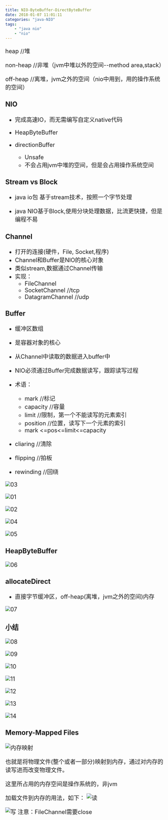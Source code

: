 ```yaml
---
title: NIO-ByteBuffer-DirectByteBuffer
date: 2018-01-07 11:01:11
categories: "java-NIO"
tags:
	- "java nio"
	- "nio"
---
```

<font size=4 >

heap  			//堆

non-heap     //非堆（jvm中堆以外的空间--method area,stack）

off-heap     //离堆，jvm之外的空间（nio中用到，用的操作系统的空间）

### NIO

* 完成高速IO，而无需编写自定义native代码

* HeapByteBuffer

* directionBuffer    
	* Unsafe
	* 不会占用jvm中堆的空间，但是会占用操作系统空间

### Stream vs Block

* java io包 基于stream技术，按照一个字节处理

* java NIO基于Block,使用分块处理数据，比流更快捷，但是编程不易

### Channel
* 打开的连接(硬件，File, Socket,程序)
* Channel和Buffer是NIO的核心对象
* 类似stream,数据通过Channel传输
* 实现：
	* FileChannel
	* SocketChannel     //tcp
	* DatagramChannel   //udp 	

	
	
### Buffer
* 缓冲区数组
* 是容器对象的核心
* 从Channel中读取的数据进入buffer中
* NIO必须通过Buffer完成数据读写，跟踪读写过程
* 术语：
	* mark        //标记
	* capacity	 //容量
	* limit		 //限制，第一个不能读写的元素索引
	* position	 //位置，读写下一个元素的索引
	* mark <=pos<=limit<=capacity 
	
* cliaring    //清除

* flipping    //拍板

* rewinding   //回绕


![03](https://raw.githubusercontent.com/sheltonliu/sheltonliu.github.io/myhexo/blog/MarkdownPhotos/2018/01/07/java-nio-003.png)


![01](https://raw.githubusercontent.com/sheltonliu/sheltonliu.github.io/myhexo/blog/MarkdownPhotos/2018/01/07/java-nio-01.png)

![02](https://raw.githubusercontent.com/sheltonliu/sheltonliu.github.io/myhexo/blog/MarkdownPhotos/2018/01/07/java-nio-002.png)

![04](https://raw.githubusercontent.com/sheltonliu/sheltonliu.github.io/myhexo/blog/MarkdownPhotos/2018/01/07/java-nio-004.png)

![05](https://raw.githubusercontent.com/sheltonliu/sheltonliu.github.io/myhexo/blog/MarkdownPhotos/2018/01/07/java-nio-005.png)



### HeapByteBuffer

![06](https://raw.githubusercontent.com/sheltonliu/sheltonliu.github.io/hexo/blog/MarkdownPhotos/2018/01/07/java-nio-06.png)


### allocateDirect

* 直接字节缓冲区，off-heap(离堆，jvm之外的空间)内存

![07](https://raw.githubusercontent.com/sheltonliu/sheltonliu.github.io/hexo/blog/MarkdownPhotos/2018/01/07/java-nio-07.png)



### 小结

![08](https://raw.githubusercontent.com/sheltonliu/sheltonliu.github.io/hexo/blog/MarkdownPhotos/2018/01/07/java-nio-08.png)


![09](https://raw.githubusercontent.com/sheltonliu/sheltonliu.github.io/hexo/blog/MarkdownPhotos/2018/01/07/java-nio-09.png)

![10](https://raw.githubusercontent.com/sheltonliu/sheltonliu.github.io/hexo/blog/MarkdownPhotos/2018/01/07/java-nio-10.png)

![11](https://raw.githubusercontent.com/sheltonliu/sheltonliu.github.io/hexo/blog/MarkdownPhotos/2018/01/07/java-nio-11.png)

![12](https://raw.githubusercontent.com/sheltonliu/sheltonliu.github.io/hexo/blog/MarkdownPhotos/2018/01/07/java-nio-12.png)

![13](https://raw.githubusercontent.com/sheltonliu/sheltonliu.github.io/hexo/blog/MarkdownPhotos/2018/01/07/java-nio-13.png)

![14](https://raw.githubusercontent.com/sheltonliu/sheltonliu.github.io/hexo/blog/MarkdownPhotos/2018/01/07/java-nio-14.png)

### Memory-Mapped Files

![内存映射](https://raw.githubusercontent.com/sheltonliu/sheltonliu.github.io/hexo/blog/MarkdownPhotos/2018/01/22/nio_01.jpg)

也就是将物理文件(整个或者一部分)映射到内存，通过对内存的读写进而改变物理文件。

这里所占用的内存空间是操作系统的，非jvm

加载文件到内存的用法，如下：
![读](https://raw.githubusercontent.com/sheltonliu/sheltonliu.github.io/hexo/blog/MarkdownPhotos/2018/01/22/nio_03.jpg)

![写](https://raw.githubusercontent.com/sheltonliu/sheltonliu.github.io/hexo/blog/MarkdownPhotos/2018/01/22/nio_02.jpg)
注意：FileChannel需要close

